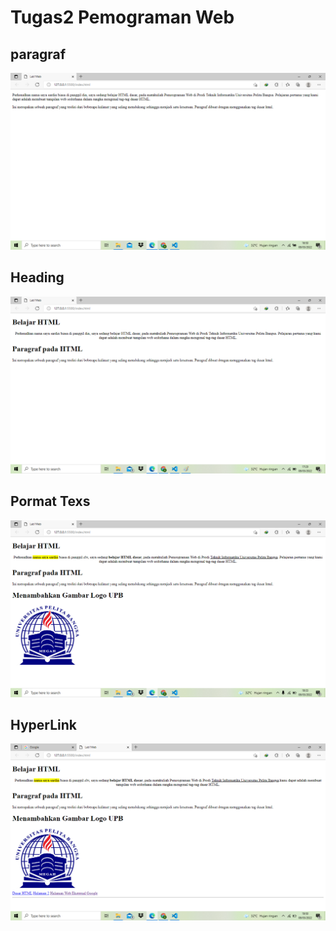 # Tugas2 Pemograman Web #
## paragraf
![paragraf](ss/ss1.png)
## Heading
![Heading](ss/ss2.png)
## Pormat Texs
![Pormat_teks](ss/ss3.png)
## HyperLink
![HyperLink](ss/ss4.png)
